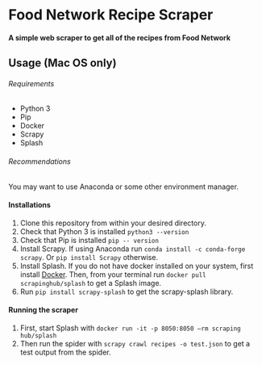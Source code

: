 # Food Network Recipe Scraper
#### A simple web scraper to get all of the recipes from Food Network

## Usage (Mac OS only)
###### Requirements
- Python 3
- Pip
- Docker
- Scrapy
- Splash

###### Recommendations
You may want to use Anaconda or some other environment manager.

#### Installations
1. Clone this repository from within your desired directory.
2. Check that Python 3 is installed `python3 --version`
3. Check that Pip is installed `pip -- version`
4. Install Scrapy. If using Anaconda run `conda install -c conda-forge scrapy`. Or `pip install Scrapy` otherwise.
5. Install Splash. If you do not have docker installed on your system, first install [Docker](https://www.docker.com/). Then, from your terminal run `docker pull scrapinghub/splash` to get a Splash image.
6. Run `pip install scrapy-splash` to get the scrapy-splash library.

#### Running the scraper
1. First, start Splash with `docker run -it -p 8050:8050 —rm scraping hub/splash`
2. Then run the spider with `scrapy crawl recipes -o test.json` to get a test output from the spider.
